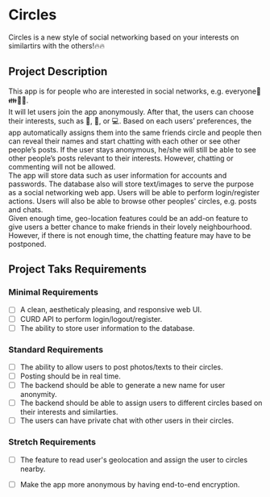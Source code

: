 # Circles
Circles is a new style of social networking based on your interests on similartirs with the others!:fire::fire: 

## Project Description
This app is for people who are interested in social networks, e.g. everyone:couple::family::two_men_holding_hands::two_women_holding_hands:.<br/>
It will let users join the app anonymously. After that, the users can choose
their interests, such as :hamburger:, :basketball:, or :computer:. Based on each users’
preferences, the app automatically assigns them into the same friends
circle and people then can reveal their names and start chatting with each
other or see other people’s posts. If the user stays anonymous, he/she will still
be able to see other people’s posts relevant to their interests.
However, chatting or commenting will not be allowed.<br/>
The app will store data such as user information for accounts and passwords. The database also will store text/images to serve the purpose as a social networking web app. 
Users will be able to perform login/register actions. Users will also be able to browse other peoples' circles, e.g. posts and chats.<br/>
Given enough time, geo-location features could be an add-on feature to give users a better chance to make friends in their lovely neighbourhood.
However, if there is not enough time, the chatting feature may have to be postponed.

## Project Taks Requirements
### Minimal Requirements
-[ ] A clean, aestheticaly pleasing, and responsive web UI.<br/>
-[ ] CURD API to perform login/logout/register.<br/>
-[ ] The ability to store user information to the database. <br/>
### Standard Requirements
-[ ] The ability to allow users to post photos/texts to their circles.<br/>
-[ ] Posting should be in real time.<br/>
-[ ] The backend should be able to generate a new name for user anonymity.<br/>
-[ ] The backend should be able to assign users to different circles based on their interests and similarties.<br/>
-[ ] The users can have private chat with other users in their circles.
### Stretch Requirements
-[ ] The feature to read user's geolocation and assign the user to circles nearby.<br/>
-[ ] Make the app more anonymous by having end-to-end encryption.


